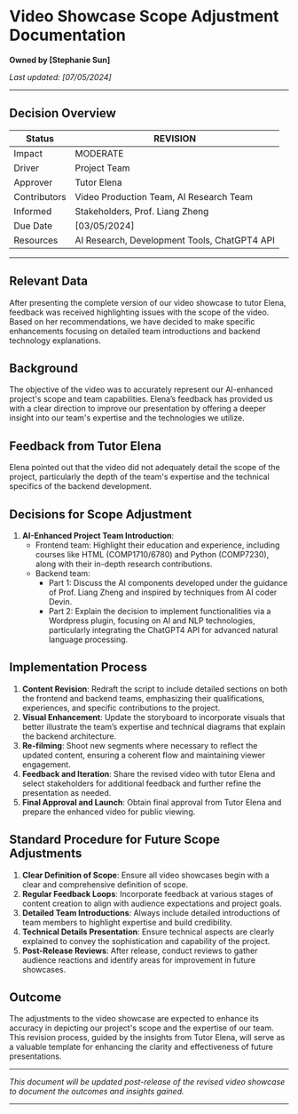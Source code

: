 # Video Showcase Scope Adjustment Documentation

**Owned by [Stephanie Sun]**

_Last updated: [07/05/2024]_

---

## Decision Overview

| Status       | REVISION                                     |
| ------------ | -------------------------------------------- |
| Impact       | MODERATE                                     |
| Driver       | Project Team                                 |
| Approver     | Tutor Elena                                  |
| Contributors | Video Production Team, AI Research Team      |
| Informed     | Stakeholders, Prof. Liang Zheng              |
| Due Date     | [03/05/2024]                                 |
| Resources    | AI Research, Development Tools, ChatGPT4 API |

---

## Relevant Data

After presenting the complete version of our video showcase to tutor Elena, feedback was received highlighting issues with the scope of the video. Based on her recommendations, we have decided to make specific enhancements focusing on detailed team introductions and backend technology explanations.

## Background

The objective of the video was to accurately represent our AI-enhanced project's scope and team capabilities. Elena’s feedback has provided us with a clear direction to improve our presentation by offering a deeper insight into our team's expertise and the technologies we utilize.

## Feedback from Tutor Elena

Elena pointed out that the video did not adequately detail the scope of the project, particularly the depth of the team's expertise and the technical specifics of the backend development.

## Decisions for Scope Adjustment

1. **AI-Enhanced Project Team Introduction**:
    - Frontend team: Highlight their education and experience, including courses like HTML (COMP1710/6780) and Python (COMP7230), along with their in-depth research contributions.
    - Backend team:
        - Part 1: Discuss the AI components developed under the guidance of Prof. Liang Zheng and inspired by techniques from AI coder Devin.
        - Part 2: Explain the decision to implement functionalities via a Wordpress plugin, focusing on AI and NLP technologies, particularly integrating the ChatGPT4 API for advanced natural language processing.

## Implementation Process

1. **Content Revision**: Redraft the script to include detailed sections on both the frontend and backend teams, emphasizing their qualifications, experiences, and specific contributions to the project.
2. **Visual Enhancement**: Update the storyboard to incorporate visuals that better illustrate the team’s expertise and technical diagrams that explain the backend architecture.
3. **Re-filming**: Shoot new segments where necessary to reflect the updated content, ensuring a coherent flow and maintaining viewer engagement.
4. **Feedback and Iteration**: Share the revised video with tutor Elena and select stakeholders for additional feedback and further refine the presentation as needed.
5. **Final Approval and Launch**: Obtain final approval from Tutor Elena and prepare the enhanced video for public viewing.

## Standard Procedure for Future Scope Adjustments

1. **Clear Definition of Scope**: Ensure all video showcases begin with a clear and comprehensive definition of scope.
2. **Regular Feedback Loops**: Incorporate feedback at various stages of content creation to align with audience expectations and project goals.
3. **Detailed Team Introductions**: Always include detailed introductions of team members to highlight expertise and build credibility.
4. **Technical Details Presentation**: Ensure technical aspects are clearly explained to convey the sophistication and capability of the project.
5. **Post-Release Reviews**: After release, conduct reviews to gather audience reactions and identify areas for improvement in future showcases.

## Outcome

The adjustments to the video showcase are expected to enhance its accuracy in depicting our project's scope and the expertise of our team. This revision process, guided by the insights from Tutor Elena, will serve as a valuable template for enhancing the clarity and effectiveness of future presentations.

---

*This document will be updated post-release of the revised video showcase to document the outcomes and insights gained.*

---